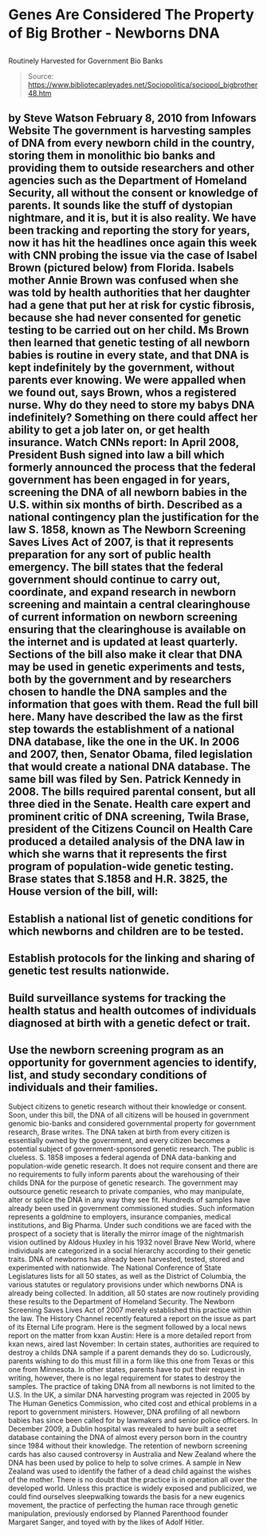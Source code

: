 # Genes Are Considered The Property of Big Brother - Newborns DNA 
Routinely Harvested for Government Bio Banks

> Source: https://www.bibliotecapleyades.net/Sociopolitica/sociopol_bigbrother48.htm

by Steve Watson
February 8, 2010
from
Infowars Website
The government is harvesting samples of DNA from every
newborn child in the country, storing them in monolithic bio banks and
providing them to outside researchers and other agencies such as the
Department of Homeland Security, all without the consent or knowledge of
parents.
It sounds like the stuff of dystopian nightmare, and it is, but it is also
reality.
We have been tracking and reporting the story for years, now it
has hit the headlines once again this week with
CNN probing the issue via
the case of Isabel Brown (pictured below) from Florida.
Isabels mother Annie Brown was confused when she was told by health
authorities that her daughter had a gene that put her at risk for cystic
fibrosis, because she had never consented for genetic testing to be carried
out on her child.
Ms Brown then learned that genetic testing of all newborn babies is routine
in every state, and that DNA is kept indefinitely by the government, without
parents ever knowing.
We were appalled when we found out, says Brown, whos a registered nurse.
Why do they need to store my babys DNA indefinitely? Something on there
could affect her ability to get a job later on, or get health insurance.
Watch CNNs report:
In April 2008, President
Bush signed into law a bill which formerly
announced the process that the federal government has been engaged in for
years, screening the DNA of all newborn babies in the U.S. within six months
of birth.
Described as a national contingency plan the justification for the
law S.
1858, known as The Newborn Screening Saves Lives Act of 2007, is that it
represents preparation for any sort of public health emergency.
The bill states that the federal government should continue to carry out,
coordinate, and expand research in newborn screening and maintain a
central clearinghouse of current information on newborn screening
ensuring
that the clearinghouse is available on the internet and is updated at least
quarterly.
Sections of the bill also make it clear that DNA may be used in genetic
experiments and tests, both by the government and by researchers chosen to
handle the DNA samples and the information that goes with them.
Read the full bill
here.
Many have described the law as the first step towards the establishment of a
national DNA database, like the one in the UK.
In
2006 and
2007, then, Senator Obama, filed legislation that would create a
national DNA database. The same bill was filed by Sen. Patrick Kennedy
in
2008. The bills required parental consent, but all three died in the Senate.
Health care expert and prominent critic of DNA screening, Twila Brase,
president of the
Citizens Council on Health Care produced a
detailed
analysis of the DNA law in which she warns that it represents the
first program of population-wide genetic testing.
Brase states that S.1858 and H.R. 3825, the House version of the bill, will:
-
Establish a national list of genetic conditions for which newborns and
children are to be tested.
-
Establish protocols for the linking and sharing of genetic test results
nationwide.
-
Build surveillance systems for tracking the health status and health
outcomes of individuals diagnosed at birth with a genetic defect or trait.
-
Use the newborn screening program as an opportunity for government agencies
to identify, list, and study secondary conditions of individuals and their
families.
-
Subject citizens to genetic research without their knowledge or consent.
Soon, under this bill, the DNA of all citizens will be housed in government
genomic bio-banks and considered governmental property for government
research,
Brase writes.
The DNA taken at birth from every citizen is
essentially owned by the government, and every citizen becomes a potential
subject of government-sponsored genetic research.
The public is clueless. S. 1858 imposes a federal agenda of DNA data-banking
and population-wide genetic research. It does not require consent and there
are no requirements to fully inform parents about the warehousing of their
childs DNA for the purpose of genetic research.
The government may outsource genetic research to private companies, who may
manipulate, alter or splice the DNA in any way they see fit. Hundreds of
samples have already been used in government commissioned studies.
Such information represents a goldmine to employers, insurance companies,
medical institutions, and
Big Pharma.
Under such conditions we are faced with the prospect of a society that is
literally the mirror image of the nightmarish vision outlined by Aldous
Huxley in his 1932 novel
Brave New World, where individuals are categorized
in a social hierarchy according to their genetic traits.
DNA of newborns has already been harvested, tested, stored and experimented
with nationwide.
The
National Conference of State Legislatures lists for all 50 states, as
well as the District of Columbia, the various statutes or regulatory
provisions under which newborns DNA is already being collected.
In addition, all 50 states are now routinely providing these results to the
Department of Homeland Security.
The Newborn Screening Saves Lives Act of 2007 merely established this
practice within the law.
The History Channel recently featured a report on the issue as part of its
Eternal Life program. Here is the segment followed by a local news report on
the matter from kxan Austin:
Here is a more detailed report from
kxan news, aired last November:
In certain states, authorities are required to destroy a childs DNA sample
if a parent demands they do so. Ludicrously, parents wishing to do this must
fill in a form like this one
from Texas or this one
from Minnesota.
In other states, parents have to put their request in writing, however,
there is no legal requirement for states to destroy the samples.
The practice of taking DNA from all newborns is not limited to the U.S.
In the UK, a similar DNA harvesting program was
rejected in 2005 by The
Human Genetics Commission, who cited cost and ethical problems in a report
to government ministers.
However, DNA profiling of all newborn babies has since been called for by
lawmakers and senior police officers.
In December 2009,
a Dublin hospital was revealed to have built a secret
database containing the DNA of almost every person born in the country since
1984 without their knowledge.
The retention of newborn screening cards has also caused controversy in
Australia and New Zealand where the DNA has been used by police to help to
solve crimes. A sample in New Zealand was used to identify the father of a
dead child against the wishes of the mother.
There is no doubt that the practice is in operation all over the developed
world.
Unless this practice is widely exposed and publicized, we could find
ourselves sleepwalking towards the basis for a new eugenics movement, the
practice of perfecting the human race through genetic manipulation,
previously endorsed by
Planned Parenthood founder Margaret Sanger, and toyed
with by the likes of Adolf Hitler.
